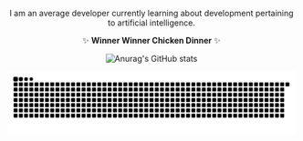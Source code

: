 <div align="center">

I am an average developer currently learning about development pertaining to artificial intelligence.

✨ **Winner Winner Chicken Dinner** ✨


![Anurag's GitHub stats](https://github-readme-stats.vercel.app/api?username=nicett)


<picture>
  <source media="(prefers-color-scheme: dark)" srcset="https://raw.githubusercontent.com/jingyaogong/jingyaogong/output/github-contribution-grid-snake-dark.svg">
  <source media="(prefers-color-scheme: light)" srcset="https://raw.githubusercontent.com/jingyaogong/jingyaogong/output/github-contribution-grid-snake.svg">
  <img alt="github contribution grid snake animation" src="https://raw.githubusercontent.com/jingyaogong/jingyaogong/output/github-contribution-grid-snake.svg">
</picture>
</div>



